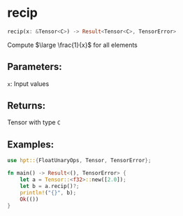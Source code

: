 # recip
```rust
recip(x: &Tensor<C>) -> Result<Tensor<C>, TensorError>
```
Compute $\large \frac{1}{x}$ for all elements

## Parameters:
`x`: Input values

## Returns:
Tensor with type `C`

## Examples:
```rust
use hpt::{FloatUnaryOps, Tensor, TensorError};

fn main() -> Result<(), TensorError> {
    let a = Tensor::<f32>::new([2.0]);
    let b = a.recip()?;
    println!("{}", b);
    Ok(())
}
```